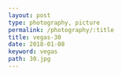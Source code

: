 ```yaml
---
layout: post
type: photography, picture
permalink: /photography/:title
title: vegas-30
date: 2018-01-08
keyword: vegas
path: 30.jpg
---
```



